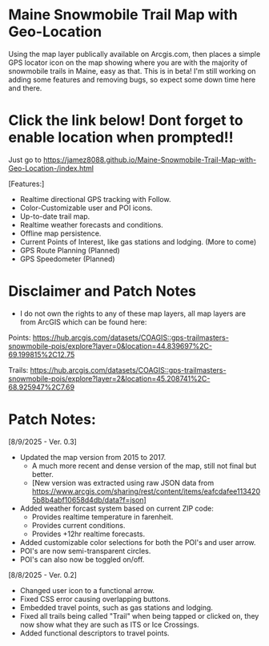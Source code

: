 # Maine Snowmobile Trail Map with Geo-Location
Using the map layer publically available on Arcgis.com, then places a simple GPS locator icon on the map showing where you are with the majority of snowmobile trails in Maine, easy as that. 
This is in beta! I'm still working on adding some features and removing bugs, so expect some down time here and there.  
# Click the link below! Dont forget to enable location when prompted!!
Just go to https://jamez8088.github.io/Maine-Snowmobile-Trail-Map-with-Geo-Location-/index.html

[Features:]
- Realtime directional GPS tracking with Follow.
- Color-Customizable user and POI icons.
- Up-to-date trail map.
- Realtime weather forecasts and conditions.
- Offline map persistence.
- Current Points of Interest, like gas stations and lodging. (More to come)
- GPS Route Planning (Planned)
- GPS Speedometer (Planned)

# Disclaimer and Patch Notes

- I do not own the rights to any of these map layers, all map layers are from ArcGIS which can be found here: 

Points: https://hub.arcgis.com/datasets/COAGIS::gps-trailmasters-snowmobile-pois/explore?layer=0&location=44.839697%2C-69.199815%2C12.75

Trails: https://hub.arcgis.com/datasets/COAGIS::gps-trailmasters-snowmobile-pois/explore?layer=2&location=45.208741%2C-68.925947%2C7.69

# Patch Notes:
[8/9/2025 - Ver. 0.3]
  - Updated the map version from 2015 to 2017.
      - A much more recent and dense version of the map, still not final but better.
      - [New version was extracted using raw JSON data from https://www.arcgis.com/sharing/rest/content/items/eafcdafee1134205b8b4abf10658d4db/data?f=json]
  - Added weather forcast system based on current ZIP code:
      - Provides realtime temperature in farenheit.
      - Provides current conditions.
      - Provides +12hr realtime forecasts.
  - Added customizable color selections for both the POI's and user arrow.
  - POI's are now semi-transparent circles.
  - POI's can also now be toggled on/off.


 
[8/8/2025 - Ver. 0.2] 
  - Changed user icon to a functional arrow.
  - Fixed CSS error causing overlapping buttons.
  - Embedded travel points, such as gas stations and lodging.
  - Fixed all trails being called "Trail" when being tapped or clicked on, they now show what they are such as ITS or Ice Crossings.
  - Added functional descriptors to travel points.
